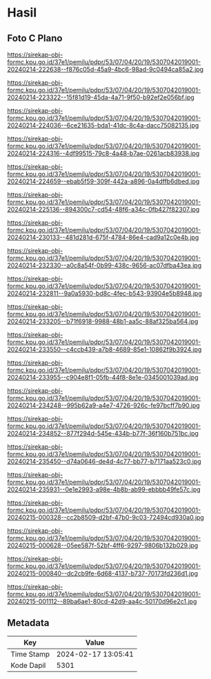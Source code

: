 # Hasil

## Foto C Plano

https://sirekap-obj-formc.kpu.go.id/37e1/pemilu/pdpr/53/07/04/20/19/5307042019001-20240214-222638--f876c05d-45a9-4bc6-98ad-9c0494ca85a2.jpg

https://sirekap-obj-formc.kpu.go.id/37e1/pemilu/pdpr/53/07/04/20/19/5307042019001-20240214-223322--15f81d19-45da-4a71-9f50-b92ef2e056bf.jpg

https://sirekap-obj-formc.kpu.go.id/37e1/pemilu/pdpr/53/07/04/20/19/5307042019001-20240214-224036--6ce21635-bda1-41dc-8c4a-dacc75082135.jpg

https://sirekap-obj-formc.kpu.go.id/37e1/pemilu/pdpr/53/07/04/20/19/5307042019001-20240214-224316--4df99515-79c8-4a48-b7ae-0261acb83938.jpg

https://sirekap-obj-formc.kpu.go.id/37e1/pemilu/pdpr/53/07/04/20/19/5307042019001-20240214-224659--ebab5f59-309f-442a-a896-0a4dffb6dbed.jpg

https://sirekap-obj-formc.kpu.go.id/37e1/pemilu/pdpr/53/07/04/20/19/5307042019001-20240214-225136--894300c7-cd54-48f6-a34c-0fb427f82307.jpg

https://sirekap-obj-formc.kpu.go.id/37e1/pemilu/pdpr/53/07/04/20/19/5307042019001-20240214-230133--481d281d-675f-4784-86e4-cad9a12c0e4b.jpg

https://sirekap-obj-formc.kpu.go.id/37e1/pemilu/pdpr/53/07/04/20/19/5307042019001-20240214-232330--a0c8a54f-0b99-438c-9656-ac07dfba43ea.jpg

https://sirekap-obj-formc.kpu.go.id/37e1/pemilu/pdpr/53/07/04/20/19/5307042019001-20240214-232811--9a0a5930-bd8c-4fec-b543-93904e5b8948.jpg

https://sirekap-obj-formc.kpu.go.id/37e1/pemilu/pdpr/53/07/04/20/19/5307042019001-20240214-233205--b71f6918-9988-48b1-aa5c-88af325ba564.jpg

https://sirekap-obj-formc.kpu.go.id/37e1/pemilu/pdpr/53/07/04/20/19/5307042019001-20240214-233550--c4ccb439-a7b8-4689-85e1-10862f9b3924.jpg

https://sirekap-obj-formc.kpu.go.id/37e1/pemilu/pdpr/53/07/04/20/19/5307042019001-20240214-233955--c904e8f1-05fb-44f8-8e1e-0345001039ad.jpg

https://sirekap-obj-formc.kpu.go.id/37e1/pemilu/pdpr/53/07/04/20/19/5307042019001-20240214-234248--995b62a9-a4e7-4726-926c-fe97bcff7b90.jpg

https://sirekap-obj-formc.kpu.go.id/37e1/pemilu/pdpr/53/07/04/20/19/5307042019001-20240214-234852--877f294d-545e-434b-b77f-36f160b751bc.jpg

https://sirekap-obj-formc.kpu.go.id/37e1/pemilu/pdpr/53/07/04/20/19/5307042019001-20240214-235450--d74a0646-de4d-4c77-bb77-b7171aa523c0.jpg

https://sirekap-obj-formc.kpu.go.id/37e1/pemilu/pdpr/53/07/04/20/19/5307042019001-20240214-235931--0e1e2993-a98e-4b8b-ab99-ebbbb49fe57c.jpg

https://sirekap-obj-formc.kpu.go.id/37e1/pemilu/pdpr/53/07/04/20/19/5307042019001-20240215-000328--cc2b8509-d2bf-47b0-9c03-72494cd930a0.jpg

https://sirekap-obj-formc.kpu.go.id/37e1/pemilu/pdpr/53/07/04/20/19/5307042019001-20240215-000628--05ee587f-52bf-4ff6-9297-9806b132b029.jpg

https://sirekap-obj-formc.kpu.go.id/37e1/pemilu/pdpr/53/07/04/20/19/5307042019001-20240215-000840--dc2cb9fe-6d68-4137-b737-70173fd236d1.jpg

https://sirekap-obj-formc.kpu.go.id/37e1/pemilu/pdpr/53/07/04/20/19/5307042019001-20240215-001112--89ba6ae1-80cd-42d9-aa4c-50170d96e2c1.jpg


## Metadata

| Key        | Value               |
| ---------- | ------------------- |
| Time Stamp | 2024-02-17 13:05:41 |
| Kode Dapil | 5301                |



